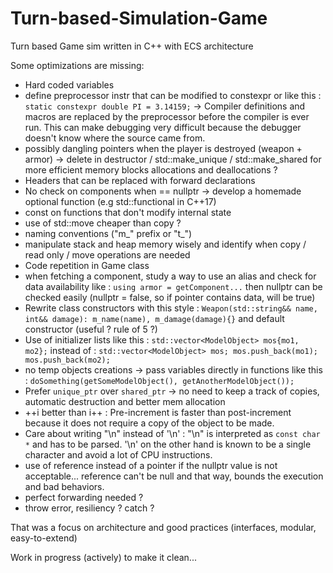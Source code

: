 # Turn-based-Simulation-Game
Turn based Game sim written in C++ with ECS architecture

Some optimizations are missing: 

- Hard coded variables 
- define preprocessor instr that can be modified to constexpr or like this : ```static constexpr double PI = 3.14159;``` -> Compiler definitions and macros are replaced by the preprocessor before the compiler is ever run. This can make debugging very difficult because the debugger doesn't know where the source came from.
- possibly dangling pointers when the player is destroyed (weapon + armor) -> delete in destructor / std::make_unique / std::make_shared for more efficient memory blocks allocations and deallocations ? 
- Headers that can be replaced with forward declarations
- No check on components when == nullptr -> develop a homemade optional function (e.g std::functional in C++17)
- const on functions that don't modify internal state 
- use of std::move cheaper than copy ?
- naming conventions ("m_" prefix or "t_")
- manipulate stack and heap memory wisely and identify when copy / read only / move operations are needed
- Code repetition in Game class
- when fetching a component, study a way to use an alias and check for data availability like : ```using armor = getComponent...``` then nullptr can be checked easily (nullptr = false, so if pointer contains data, will be true)
- Rewrite class constructors with this style : ```Weapon(std::string&& name, int&& damage): m_name(name), m_damage(damage){}``` and default constructor (useful ? rule of 5 ?)
- Use of initializer lists like this : ```std::vector<ModelObject> mos{mo1, mo2};``` instead of : ```std::vector<ModelObject> mos; mos.push_back(mo1); mos.push_back(mo2);``` 
- no temp objects creations -> pass variables directly in functions like this : ```doSomething(getSomeModelObject(), getAnotherModelObject());```
- Prefer ```unique_ptr``` over ```shared_ptr``` -> no need to keep a track of copies, automatic destruction and better mem allocation
- ++i better than i++ : Pre-increment is faster than post-increment because it does not require a copy of the object to be made.
- Care about writing "\n" instead of '\n' : "\n" is interpreted as ```const char *``` and has to be parsed. '\n' on the other hand is known to be a single character and avoid a lot of CPU instructions.
- use of reference instead of a pointer if the nullptr value is not acceptable... reference can't be null and that way, bounds the execution and bad behaviors.
- perfect forwarding needed ? 
- throw error, resiliency ? catch ?

That was a focus on architecture and good practices (interfaces, modular, easy-to-extend) 


Work in progress (actively) to make it clean...
